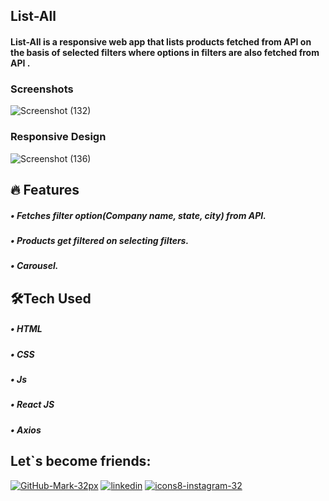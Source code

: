 ## List-All

#### List-All is a responsive web app that lists products fetched from API on the basis of selected filters where options in filters are also fetched from API . 

### Screenshots
![Screenshot (132)](https://user-images.githubusercontent.com/59495227/149776249-61e834a7-5869-4dfd-81a9-562000bc75f0.png)
### Responsive Design
![Screenshot (136)](https://user-images.githubusercontent.com/59495227/149777342-e93a152d-853b-4c34-b556-288cb82e9dc6.png)


## 🔥 Features

##### • Fetches filter option(Company name, state, city) from API.
##### • Products get filtered on selecting filters.
##### • Carousel.

## 🛠Tech Used
##### • HTML
##### • CSS
##### • Js
##### • React JS
##### • Axios

## Let`s become friends:

[![GitHub-Mark-32px](https://user-images.githubusercontent.com/59495227/103273942-78a02900-49e6-11eb-8e97-6cca8638660f.png)](https://github.com/bajajanjana)
[![linkedin](https://user-images.githubusercontent.com/59495227/103274028-ad13e500-49e6-11eb-9385-f1a9468dfc20.png)](https://www.linkedin.com/in/anjana-bajaj-395870194/)
[![icons8-instagram-32](https://user-images.githubusercontent.com/59495227/103274084-c9b01d00-49e6-11eb-807f-039dce6979fb.png)](https://www.instagram.com/anjana_b99/)
